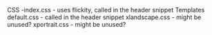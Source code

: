 CSS
    -index.css - uses flickity, called in the header snippet
    Templates
        default.css - called in the header snippet
        xlandscape.css - might be unused?
        xportrait.css - might be unused?